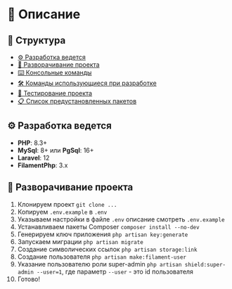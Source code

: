 # 📖 Описание

## 📑 Структура

* [⚙️ Разработка ведется](#-разработка-ведется)
* [🚀 Разворачивание проекта](#-разворачивание-проекта)
* [⌨️ Консольные команды](documentation/console-commands.md)
* [🛠️ Команды использующиеся при разработке](documentation/console-commands-development.md)
* [💾 Тестирование проекта](documentation/testing.md)
* [📋 Список предустановленных пакетов](documentation/pre-installed-packages.md)

## ⚙️ Разработка ведется

- **PHP**: 8.3+
- **MySql**: 8+ или **PgSql**: 16+
- **Laravel**: 12
- **FilamentPhp**: 3.x

## 🚀 Разворачивание проекта

1. Клонируем проект `git clone ...`
2. Копируем `.env.example` в `.env`
3. Указываем настройки в файле `.env` описание смотреть `.env.example`
4. Устанавливаем пакеты Composer `composer install --no-dev`
5. Генерируем ключ приложения `php artisan key:generate`
6. Запускаем миграции `php artisan migrate`
7. Создание символических ссылок `php artisan storage:link`
8. Создание пользователя `php artisan make:filament-user`
9. Указание пользователю роли super-admin `php artisan shield:super-admin --user=1`, где параметр `--user` - это id пользователя
10. Готово!

